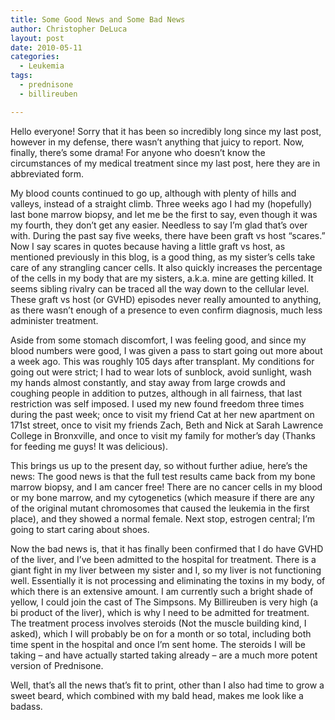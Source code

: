 ```yaml
---
title: Some Good News and Some Bad News
author: Christopher DeLuca
layout: post
date: 2010-05-11
categories:
  - Leukemia
tags:
  - prednisone
  - billireuben

---
```

Hello everyone! Sorry that it has been so incredibly long since my last post, however in my defense, there wasn&#8217;t anything that juicy to report. Now, finally, there&#8217;s some drama! For anyone who doesn&#8217;t know the circumstances of my medical treatment since my last post, here they are in abbreviated form.

My blood counts continued to go up, although with plenty of hills and valleys, instead of a straight climb. Three weeks ago I had my (hopefully) last bone marrow biopsy, and let me be the first to say, even though it was my fourth, they don&#8217;t get any easier. Needless to say I&#8217;m glad that&#8217;s over with. During the past say five weeks, there have been graft vs host &#8220;scares.&#8221; Now I say scares in quotes because having a little graft vs host, as mentioned previously in this blog, is a good thing, as my sister&#8217;s cells take care of any strangling cancer cells. It also quickly increases the percentage of the cells in my body that are my sisters, a.k.a. mine are getting killed. It seems sibling rivalry can be traced all the way down to the cellular level. These graft vs host (or GVHD) episodes never really amounted to anything, as there wasn&#8217;t enough of a presence to even confirm diagnosis, much less administer treatment.

Aside from some stomach discomfort, I was feeling good, and since my blood numbers were good, I was given a pass to start going out more about a week ago. This was roughly 105 days after transplant. My conditions for going out were strict; I had to wear lots of sunblock, avoid sunlight, wash my hands almost constantly, and stay away from large crowds and coughing people in addition to putzes, although in all fairness, that last restriction was self imposed. I used my new found freedom three times during the past week; once to visit my friend Cat at her new apartment on 171st street, once to visit my friends Zach, Beth and Nick at Sarah Lawrence College in Bronxville, and once to visit my family for mother&#8217;s day (Thanks for feeding me guys! It was delicious).

This brings us up to the present day, so without further adiue, here&#8217;s the news: The good news is that the full test results came back from my bone marrow biopsy, and I am cancer free! There are no cancer cells in my blood or my bone marrow, and my cytogenetics (which measure if there are any of the original mutant chromosomes that caused the leukemia in the first place), and they showed a normal female. Next stop, estrogen central; I&#8217;m going to start caring about shoes.

Now the bad news is, that it has finally been confirmed that I do have GVHD of the liver, and I&#8217;ve been admitted to the hospital for treatment. There is a giant fight in my liver between my sister and I, so my liver is not functioning well. Essentially it is not processing and eliminating the toxins in my body, of which there is an extensive amount. I am currently such a bright shade of yellow, I could join the cast of The Simpsons. My Billireuben is very high (a bi product of the liver), which is why I need to be admitted for treatment. The treatment process involves steroids (Not the muscle building kind, I asked), which I will probably be on for a month or so total, including both time spent in the hospital and once I&#8217;m sent home. The steroids I will be taking &#8211; and have actually started taking already &#8211; are a much more potent version of Prednisone.

Well, that&#8217;s all the news that&#8217;s fit to print, other than I also had time to grow a sweet beard, which combined with my bald head, makes me look like a badass.
